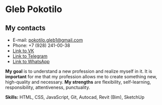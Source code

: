 # Gleb Pokotilo

## **My contacts**
* E-mail: pokotilo.gleb1@gmail.com
* Phone: +7 (928) 241-00-38
* [Link to VK](https://vk.com/sickelektricmind)
* [Link to Telegram](https://t.me/PokotiloGleb)
* [Link to WhatsApp](https://wa.me/+79282410038)

**My goal** is to understand a new profession and realize myself in it.
It is **important** for me that my profession allows me to create something new, high-quality and necessary.
**My strengths** are flexibility, self-learning, responsibility, attentiveness, punctuality.

__Skills:__ HTML, CSS, JavaScript, Git, Autocad, Revit (Bim), SketchUp
